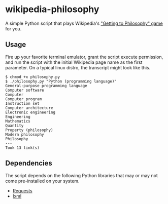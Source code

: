 # wikipedia-philosophy

A simple Python script that plays Wikipedia's ["Getting to Philosophy" game](https://en.wikipedia.org/wiki/Wikipedia:Getting_to_Philosophy) for you.

## Usage
Fire up your favorite terminal emulator, grant the script execute permission, and run the script with the initial Wikipedia page name as the first parameter. On a typical linux distro, the transcript might look like this.

```
$ chmod +x philosophy.py
$ ./philosophy.py "Python (programming language)"
General-purpose programming language
Computer software
Computer
Computer program
Instruction set
Computer architecture
Electronic engineering
Engineering
Mathematics
Quantity
Property (philosophy)
Modern philosophy
Philosophy
---
Took 13 link(s)
```

## Dependencies
The script depends on the following Python libraries that may or may not come pre-installed on your system.
* [Requests](http://docs.python-requests.org/)
* [lxml](http://lxml.de/)
